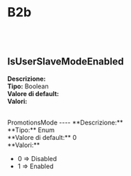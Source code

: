 # B2b

<br><br> 

IsUserSlaveModeEnabled 
----
**Descrizione:** <br>
**Tipo:** Boolean<br>
**Valore di default:** <br>
**Valori:**
<ul> 
</ul><br>
PromotionsMode 
----
**Descrizione:** <br>
**Tipo:** Enum<br>
**Valore di default:** 0<br>
**Valori:**
<ul> 
<li>0 => Disabled</li>
<li>1 => Enabled</li>
</ul><br>


